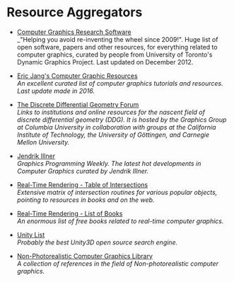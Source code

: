 Resource Aggregators
======
* [Computer Graphics Research Software](http://www.dgp.toronto.edu/~rms/links.html)
<br/>_"Helping you avoid re-inventing the wheel since 2009!". Huge list of open software, papers and other resources, for everything related to computer graphics, curated by people from University of Toronto's Dynamic Graphics Project. Last updated on December 2012.

* [Eric Jang's Computer Graphic Resources](github.com/ericjang/awesome-graphics)
<br/>_An excellent curated list of computer graphics tutorials and resources. Last update made in 2016._

* [The Discrete Differential Geometry Forum ](http://ddg.cs.columbia.edu/)
<br/>_Links to institutions and online resources for the nascent field of discrete differential geometry (DDG). It is hosted by the Graphics Group at Columbia University in collaboration with groups at the California Institute of Technology, the University of Göttingen, and Carnegie Mellon University._

* [Jendrik Illner](https://www.jendrikillner.com/post/)
<br/>_Graphics Programming Weekly. The latest hot developments in Computer Graphics curated by Jendrik Illner._

* [Real-Time Rendering - Table of Intersections](http://www.realtimerendering.com/intersections.html)
<br/>_Extensive matrix of intersection routines for various popular objects, pointing to resources in books and on the web._

* [Real-Time Rendering - List of Books](http://www.realtimerendering.com/books.html)
<br/>_An enormous list of free books related to real-time computer graphics._

* [Unity List](https://unitylist.com/)
<br/>_Probably the best Unity3D open source search engine._

* [Non-Photorealistic Computer Graphics Library](https://www.npcglib.org/index.php)
<br/>_A collection of references in the field of Non-photorealistic computer graphics._

